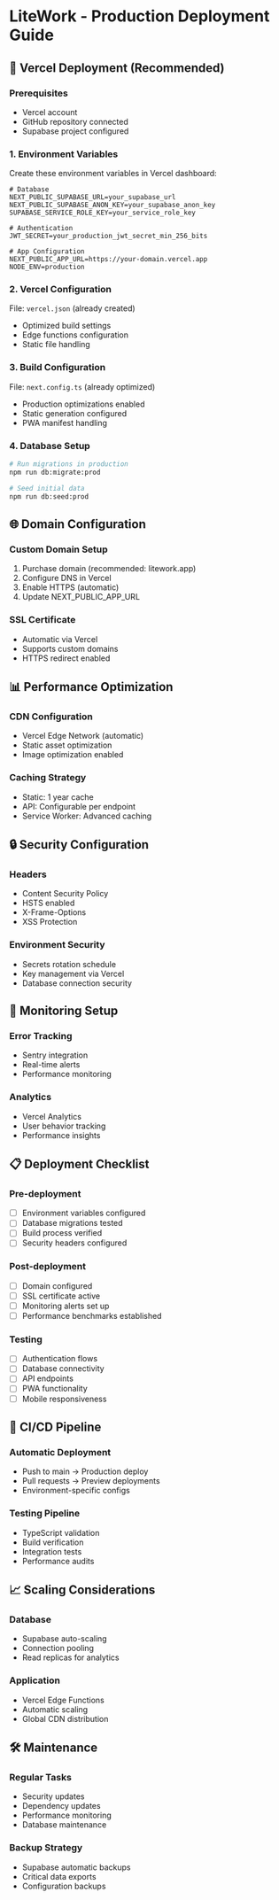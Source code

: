 # LiteWork - Production Deployment Guide

## 🚀 Vercel Deployment (Recommended)

### Prerequisites

- Vercel account
- GitHub repository connected
- Supabase project configured

### 1. Environment Variables

Create these environment variables in Vercel dashboard:

```env
# Database
NEXT_PUBLIC_SUPABASE_URL=your_supabase_url
NEXT_PUBLIC_SUPABASE_ANON_KEY=your_supabase_anon_key
SUPABASE_SERVICE_ROLE_KEY=your_service_role_key

# Authentication
JWT_SECRET=your_production_jwt_secret_min_256_bits

# App Configuration
NEXT_PUBLIC_APP_URL=https://your-domain.vercel.app
NODE_ENV=production
```

### 2. Vercel Configuration

File: `vercel.json` (already created)

- Optimized build settings
- Edge functions configuration
- Static file handling

### 3. Build Configuration

File: `next.config.ts` (already optimized)

- Production optimizations enabled
- Static generation configured
- PWA manifest handling

### 4. Database Setup

```bash
# Run migrations in production
npm run db:migrate:prod

# Seed initial data
npm run db:seed:prod
```

## 🌐 Domain Configuration

### Custom Domain Setup

1. Purchase domain (recommended: litework.app)
2. Configure DNS in Vercel
3. Enable HTTPS (automatic)
4. Update NEXT_PUBLIC_APP_URL

### SSL Certificate

- Automatic via Vercel
- Supports custom domains
- HTTPS redirect enabled

## 📊 Performance Optimization

### CDN Configuration

- Vercel Edge Network (automatic)
- Static asset optimization
- Image optimization enabled

### Caching Strategy

- Static: 1 year cache
- API: Configurable per endpoint
- Service Worker: Advanced caching

## 🔒 Security Configuration

### Headers

- Content Security Policy
- HSTS enabled
- X-Frame-Options
- XSS Protection

### Environment Security

- Secrets rotation schedule
- Key management via Vercel
- Database connection security

## 🚨 Monitoring Setup

### Error Tracking

- Sentry integration
- Real-time alerts
- Performance monitoring

### Analytics

- Vercel Analytics
- User behavior tracking
- Performance insights

## 📋 Deployment Checklist

### Pre-deployment

- [ ] Environment variables configured
- [ ] Database migrations tested
- [ ] Build process verified
- [ ] Security headers configured

### Post-deployment

- [ ] Domain configured
- [ ] SSL certificate active
- [ ] Monitoring alerts set up
- [ ] Performance benchmarks established

### Testing

- [ ] Authentication flows
- [ ] Database connectivity
- [ ] API endpoints
- [ ] PWA functionality
- [ ] Mobile responsiveness

## 🔄 CI/CD Pipeline

### Automatic Deployment

- Push to main → Production deploy
- Pull requests → Preview deployments
- Environment-specific configs

### Testing Pipeline

- TypeScript validation
- Build verification
- Integration tests
- Performance audits

## 📈 Scaling Considerations

### Database

- Supabase auto-scaling
- Connection pooling
- Read replicas for analytics

### Application

- Vercel Edge Functions
- Automatic scaling
- Global CDN distribution

## 🛠 Maintenance

### Regular Tasks

- Security updates
- Dependency updates
- Performance monitoring
- Database maintenance

### Backup Strategy

- Supabase automatic backups
- Critical data exports
- Configuration backups
